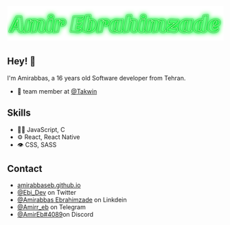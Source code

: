 <h1 align="center">
  <img src="https://raw.githubusercontent.com/amirabbaseb/amirabbaseb/main/namePic.svg" alt="Amirabbas Ebrahimzade" />
</h1>

## Hey! 👋
I'm Amirabbas, a 16 years old Software developer from Tehran.

- 👥 team member at [@Takwin](http://takwin.io/)

## Skills
- 👨‍💻 JavaScript, C
- ⚙️ React, React Native
- 👁️ CSS, SASS

## Contact
- [amirabbaseb.github.io](https://amirabbaseb.github.io)
- [@Ebi_Dev](https://twitter.com/Ebi_Dev) on Twitter
- [@Amirabbas Ebrahimzade](https://www.linkedin.com/in/amirabbas-ebrahimzade-b824981a3/) on Linkdein
- [@Amirr_eb](https://t.me/Amirr_eb) on Telegram
- [@AmirEb#4089](./)on Discord
